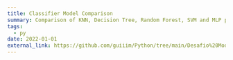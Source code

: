 ```yaml
---
title: Classifier Model Comparison
summary: Comparison of KNN, Decision Tree, Random Forest, SVM and MLP performance on a Wine Quality dataset
tags:
  - py
date: 2022-01-01
external_link: https://github.com/guiiim/Python/tree/main/Desafio%20Mod%20Modelos%20Preditivos%20S%C3%A9ries%20Temporais%20-%20IGTI
---
```

